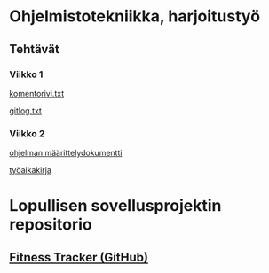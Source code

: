 # Ohjelmistotekniikka, harjoitustyö

## Tehtävät

### Viikko 1
[komentorivi.txt](https://github.com/anssizu/ot-harjoitustyo/blob/master/laskarit/viikko1/komentorivi.txt)

[gitlog.txt](https://github.com/anssizu/ot-harjoitustyo/blob/master/laskarit/viikko1/gitlog.txt)


### Viikko 2
[ohjelman määrittelydokumentti](https://github.com/anssizu/ot-harjoitustyo/blob/master/maarittelydokumentti.md)

[työaikakirja](https://github.com/anssizu/ot-harjoitustyo/blob/master/tyoaikakirja.md)


# Lopullisen sovellusprojektin repositorio

## [Fitness Tracker (GitHub)](https://github.com/anssizu/FitnessTracker)
